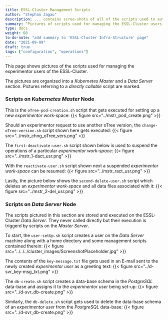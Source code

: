 ```yaml
---
title: ESSL-Cluster Management Scripts
author: "Stephan Jagau"
description: ... contains scree-shots of all of the scripts used to automate the management of ESSL-Cluster users.
summary: “Pictures of scripts used for managing the ESSL-Cluster users.”
type: docs
weight: 60
to-do-note: "add summary to 'ESSL-Cluster Infra-Structure' page"
date: "2021-09-09"
draft: true
tags: ["configuration", "operations"]
---
```

This page shows pictures of the scripts used for managing the experimentor users of the ESSL-Cluster.

The pictures are organized into a _Kubernetes Master_ and a _Data Server_ section. Pictures referring to a _directly callable_ script are marked.

### Scripts on _Kubernetes Master_ Node
This is the `oTree-pod-creation.sh` script that gets executed for setting up a new _experimentor_ work-space:
{{< figure src="../mstr_pod_create.png" >}}

Should an experimentor request to use another oTree version, the `change-oTree-version.sh` script shown here gets executed:
{{< figure src="../mstr_chng_oTree_vers.png" >}}

The `first-deactivate-user.sh` script shown below is used to suspend the operations of a particular _experimentor work-space_:
{{< figure src="../mstr_1-dact_usr.png" >}}

With the `reactivate-user.sh` script shown next a suspended _experimentor work-space_ can be resumed:
{{< figure src="../mstr_ract_usr.png" >}}

Lastly, the picture below shows the `second-delete-user.sh` script which deletes an _experimentor work-space_ and all data files associated with it:
{{< figure src="../mstr_2-del_usr.png" >}}

### Scripts on _Data Server_ Node
The scripts pictured in this section are stored and executed on the ESSL-Cluster _Data Server_. They never called directly but their execution is triggerd by scripts on the _Master Server_.

To start, the `user-setUp.sh` script creates a user on the _Data Server_ machine along with a home directory and some management scripts contained therein:
{{< figure src="../../../cluster_images/ScreenshotPlaceholder.jpg" >}}

The contents of the `key-message.txt` file gets used in an E-mail sent to the newly created _experimentor user_ as a greeting text:
{{< figure src="../d-svr_key-msg_txt.png" >}}

The `db-create.sh` script creates a data-base schema in the _PostgreSQL_ data-base and assigns it to the _experimentor user_ being set-up:
{{< figure src="../d-svr_db-create.png" >}}

Similarly, the `db-delete.sh` script gets used to delete the data-base schema of an _experimentor user_ from the _PostgreSQL_ data-base:
{{< figure src="../d-svr_db-create.png" >}}